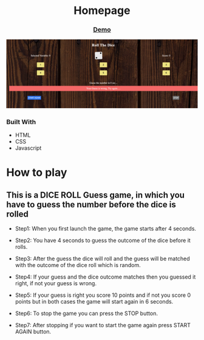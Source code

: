 <!-- values -->

<h1 align="center">Homepage</h1>

<div align="center">
  <h3>
    <a href="https://hardcore-morse-d11101.netlify.app/">
      Demo
    </a>
  </h3>
</div>

<!-- overview -->

<img width="1440" alt="Screenshot of the dice game" src="./images/ss.png">

<!-- Built with -->

### Built With

- HTML
- CSS
- Javascript

<!-- instruction -->

# How to play

## This is a DICE ROLL Guess game, in which you have to guess the number before the dice is rolled

- Step1: When you first launch the game, the game starts after 4 seconds.

- Step2: You have 4 seconds to guess the outcome of the dice before it rolls.

- Step3: After the guess the dice will roll and the guess will be matched with the outcome of the dice roll which is random.

- Step4: If your guess and the dice outcome matches then you guessed it right, if not your guess is wrong.

- Step5: If your guess is right you score 10 points and if not you score 0 points but in both cases the game will start again in 6 seconds.

- Step6: To stop the game you can press the STOP button.

- Step7: After stopping if you want to start the game again press START AGAIN button.
